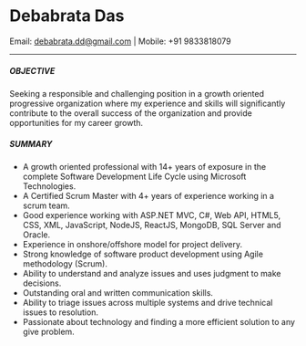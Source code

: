 # Debabrata Das
Email: <debabrata.dd@gmail.com> | Mobile: +91 9833818079
***

##### **OBJECTIVE**
Seeking a responsible and challenging position in a growth oriented progressive organization where my experience and skills will significantly contribute to the overall success of the organization and provide opportunities for my career growth.

##### **SUMMARY**
- A growth oriented professional with 14+ years of exposure in the complete Software Development Life Cycle using Microsoft Technologies.
- A Certified Scrum Master with 4+ years of experience working in a scrum team.
- Good experience working with ASP.NET MVC, C#, Web API, HTML5, CSS, XML, JavaScript, NodeJS, ReactJS, MongoDB, SQL Server and Oracle.
- Experience in onshore/offshore model for project delivery.
- Strong knowledge of software product development using Agile methodology (Scrum).
- Ability to understand and analyze issues and uses judgment to make decisions.
- Outstanding oral and written communication skills.
- Ability to triage issues across multiple systems and drive technical issues to resolution.
- Passionate about technology and finding a more efficient solution to any give problem.

